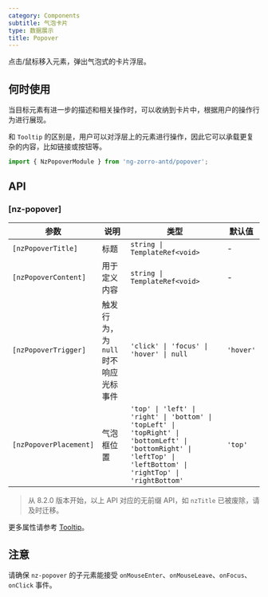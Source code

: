 ```yaml
---
category: Components
subtitle: 气泡卡片
type: 数据展示
title: Popover
---
```


点击/鼠标移入元素，弹出气泡式的卡片浮层。

## 何时使用

当目标元素有进一步的描述和相关操作时，可以收纳到卡片中，根据用户的操作行为进行展现。

和 `Tooltip` 的区别是，用户可以对浮层上的元素进行操作，因此它可以承载更复杂的内容，比如链接或按钮等。

```ts
import { NzPopoverModule } from 'ng-zorro-antd/popover';
```

## API

### [nz-popover]

| 参数 | 说明 | 类型 | 默认值 |
| --- | --- | --- | --- |
| `[nzPopoverTitle]` | 标题 | `string \| TemplateRef<void>` | - |
| `[nzPopoverContent]` | 用于定义内容 | `string \| TemplateRef<void>` | - |
| `[nzPopoverTrigger]` | 触发行为，为 `null` 时不响应光标事件 | `'click' \| 'focus' \| 'hover' \| null` | `'hover'` |
| `[nzPopoverPlacement]` | 气泡框位置 | `'top' \| 'left' \| 'right' \| 'bottom' \| 'topLeft' \| 'topRight' \| 'bottomLeft' \| 'bottomRight' \| 'leftTop' \| 'leftBottom' \| 'rightTop' \| 'rightBottom'` | `'top'` |

> 从 8.2.0 版本开始，以上 API 对应的无前缀 API，如 `nzTitle` 已被废除，请及时迁移。

更多属性请参考 [Tooltip](/components/tooltip/zh#api)。

## 注意

请确保 `nz-popover` 的子元素能接受 `onMouseEnter`、`onMouseLeave`、`onFocus`、`onClick` 事件。
